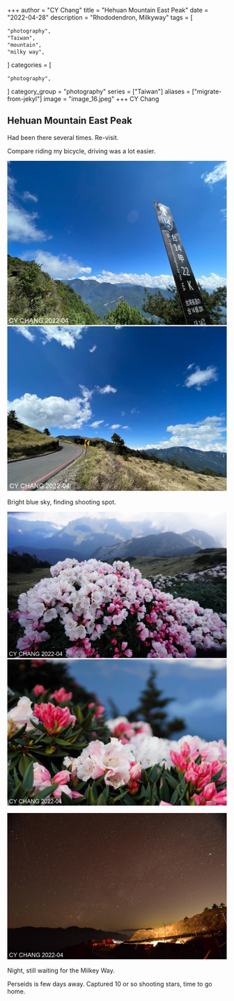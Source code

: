 +++
author = "CY Chang"
title = "Hehuan Mountain East Peak"
date = "2022-04-28"
description = "Rhododendron, Milkyway"
tags = [

    "photography",
    "Taiwan",
    "mountain",
    "milky way",

]
categories = [

    "photography",

]
category_group = "photography"
series = ["Taiwan"]
aliases = ["migrate-from-jekyl"]
image = "image_16.jpeg"
+++
CY Chang

## Hehuan Mountain East Peak

Had been there several times. Re-visit.

Compare riding my bicycle, driving was a lot easier.


![14-22K](image_1.jpeg)  ![Sky](image_3.jpeg)

Bright blue sky, finding shooting spot.

![](image_7.jpeg)  ![](image_8.jpeg)
 
![Milkey Way and Wuling](image_16.jpeg)

Night, still waiting for the Milkey Way.

Perseids is few days away. Captured 10 or so shooting stars, time to go home.

